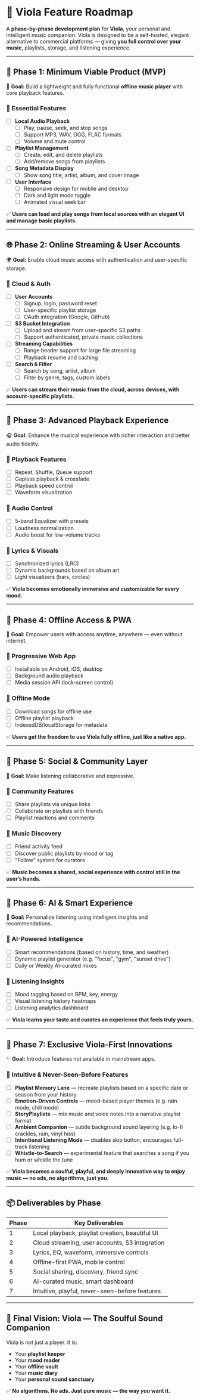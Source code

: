 
# 🎵 Viola Feature Roadmap

A **phase-by-phase development plan** for **Viola**, your personal and intelligent music companion. Viola is designed to be a self-hosted, elegant alternative to commercial platforms — giving **you full control over your music**, playlists, storage, and listening experience.

---

## 🏁 **Phase 1: Minimum Viable Product (MVP)**

🎯 **Goal:** Build a lightweight and fully functional **offline music player** with core playback features.

### 🔹 Essential Features

- [ ] **Local Audio Playback**
    - [ ] Play, pause, seek, and stop songs
    - [ ] Support MP3, WAV, OGG, FLAC formats
    - [ ] Volume and mute control

- [ ] **Playlist Management**
    - [ ] Create, edit, and delete playlists
    - [ ] Add/remove songs from playlists

- [ ] **Song Metadata Display**
    - [ ] Show song title, artist, album, and cover image

- [ ] **User Interface**
    - [ ] Responsive design for mobile and desktop
    - [ ] Dark and light mode toggle
    - [ ] Animated visual seek bar

✅ **Users can load and play songs from local sources with an elegant UI and manage basic playlists.**

---

## 🌐 **Phase 2: Online Streaming & User Accounts**

🌍 **Goal:** Enable cloud music access with authentication and user-specific storage.

### 🔹 Cloud & Auth

- [ ] **User Accounts**
    - [ ] Signup, login, password reset
    - [ ] User-specific playlist storage
    - [ ] OAuth integration (Google, GitHub)

- [ ] **S3 Bucket Integration**
    - [ ] Upload and stream from user-specific S3 paths
    - [ ] Support authenticated, private music collections

- [ ] **Streaming Capabilities**
    - [ ] Range header support for large file streaming
    - [ ] Playback resume and caching

- [ ] **Search & Filter**
    - [ ] Search by song, artist, album
    - [ ] Filter by genre, tags, custom labels

✅ **Users can stream their music from the cloud, across devices, with account-specific playlists.**

---

## 🎨 **Phase 3: Advanced Playback Experience**

🎧 **Goal:** Enhance the musical experience with richer interaction and better audio fidelity.

### 🔹 Playback Features

- [ ] Repeat, Shuffle, Queue support
- [ ] Gapless playback & crossfade
- [ ] Playback speed control
- [ ] Waveform visualization

### 🔹 Audio Control

- [ ] 5-band Equalizer with presets
- [ ] Loudness normalization
- [ ] Audio boost for low-volume tracks

### 🔹 Lyrics & Visuals

- [ ] Synchronized lyrics (LRC)
- [ ] Dynamic backgrounds based on album art
- [ ] Light visualizers (bars, circles)

✅ **Viola becomes emotionally immersive and customizable for every mood.**

---

## 📱 **Phase 4: Offline Access & PWA**

📲 **Goal:** Empower users with access anytime, anywhere — even without internet.

### 🔹 Progressive Web App

- [ ] Installable on Android, iOS, desktop
- [ ] Background audio playback
- [ ] Media session API (lock-screen control)

### 🔹 Offline Mode

- [ ] Download songs for offline use
- [ ] Offline playlist playback
- [ ] IndexedDB/localStorage for metadata

✅ **Users get the freedom to use Viola fully offline, just like a native app.**

---

## 💬 **Phase 5: Social & Community Layer**

👥 **Goal:** Make listening collaborative and expressive.

### 🔹 Community Features

- [ ] Share playlists via unique links
- [ ] Collaborate on playlists with friends
- [ ] Playlist reactions and comments

### 🔹 Music Discovery

- [ ] Friend activity feed
- [ ] Discover public playlists by mood or tag
- [ ] “Follow” system for curators

✅ **Music becomes a shared, social experience with control still in the user’s hands.**

---

## 🤖 **Phase 6: AI & Smart Experience**

🧠 **Goal:** Personalize listening using intelligent insights and recommendations.

### 🔹 AI-Powered Intelligence

- [ ] Smart recommendations (based on history, time, and weather)
- [ ] Dynamic playlist generator (e.g. "focus", "gym", "sunset drive")
- [ ] Daily or Weekly AI-curated mixes

### 🔹 Listening Insights

- [ ] Mood tagging based on BPM, key, energy
- [ ] Visual listening history heatmaps
- [ ] Listening analytics dashboard

✅ **Viola learns your taste and curates an experience that feels truly yours.**

---

## 🚀 **Phase 7: Exclusive Viola-First Innovations**

✨ **Goal:** Introduce features not available in mainstream apps.

### 🔹 Intuitive & Never-Seen-Before Features

- [ ] **Playlist Memory Lane** — recreate playlists based on a specific date or season from your history
- [ ] **Emotion-Driven Controls** — mood-based player themes (e.g. rain mode, chill mode)
- [ ] **StoryPlaylists** — mix music and voice notes into a narrative playlist format
- [ ] **Ambient Companion** — subtle background sound layering (e.g. lo-fi crackles, rain, vinyl hiss)
- [ ] **Intentional Listening Mode** — disables skip button, encourages full-track listening
- [ ] **Whistle-to-Search** — experimental feature that searches a song if you hum or whistle the tune

✅ **Viola becomes a soulful, playful, and deeply innovative way to enjoy music — no ads, no algorithms, just you.**

---

## 📦 **Deliverables by Phase**

| Phase | Key Deliverables |
|-------|------------------|
| 1     | Local playback, playlist creation, beautiful UI |
| 2     | Cloud streaming, user accounts, S3 integration |
| 3     | Lyrics, EQ, waveform, immersive controls |
| 4     | Offline-first PWA, mobile control |
| 5     | Social sharing, discovery, friend sync |
| 6     | AI-curated music, smart dashboard |
| 7     | Intuitive, playful, never-seen-before features |

---

## 🎯 **Final Vision: Viola — The Soulful Sound Companion**

Viola is not just a player. It is:
- Your **playlist keeper**
- Your **mood reader**
- Your **offline vault**
- Your **music diary**
- Your **personal sound sanctuary**

✅ **No algorithms. No ads. Just pure music — the way *you* want it.**
